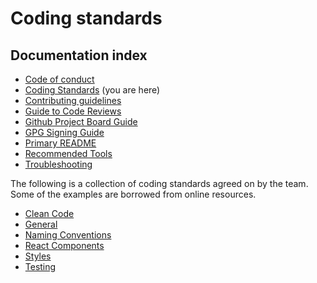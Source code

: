 # Coding standards

## Documentation index

- [Code of conduct](https://github.com/bbc/simorgh/blob/latest/.github/CODE_OF_CONDUCT.md)
- [Coding Standards](https://github.com/bbc/simorgh/blob/latest/docs/Coding-Standards/README.md) (you are here)
- [Contributing guidelines](https://github.com/bbc/simorgh/blob/latest/CONTRIBUTING.md)
- [Guide to Code Reviews](https://github.com/bbc/simorgh/blob/latest/docs/Code-Reviews.mdx)
- [Github Project Board Guide](https://github.com/bbc/simorgh/blob/latest/docs/Project-Board-Guide.mdx)
- [GPG Signing Guide](https://github.com/bbc/simorgh/blob/latest/docs/GPG-Signing-Guide.mdx)
- [Primary README](https://github.com/bbc/simorgh/blob/latest/README.md)
- [Recommended Tools](https://github.com/bbc/simorgh/blob/latest/docs/Recommended-Tools.mdx)
- [Troubleshooting](https://github.com/bbc/simorgh/blob/latest/docs/Troubleshooting.mdx)

The following is a collection of coding standards agreed on by the team. Some of the examples are borrowed from online resources.

- [Clean Code](https://github.com/bbc/simorgh/blob/latest/docs/Coding-Standards/Clean-Code.mdx)
- [General](https://github.com/bbc/simorgh/blob/latest/docs/Coding-Standards/General.mdx)
- [Naming Conventions](https://github.com/bbc/simorgh/blob/latest/docs/Coding-Standards/Naming-Conventions.mdx)
- [React Components](https://github.com/bbc/simorgh/blob/latest/docs/Coding-Standards/React-Components.mdx)
- [Styles](https://github.com/bbc/simorgh/blob/latest/docs/Coding-Standards/Styles.mdx)
- [Testing](https://github.com/bbc/simorgh/blob/latest/docs/Coding-Standards/Testing.mdx)
